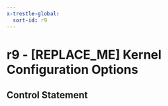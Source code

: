 ```yaml
---
x-trestle-global:
  sort-id: r9
---
```


# r9 - \[REPLACE_ME\] Kernel Configuration Options

## Control Statement
